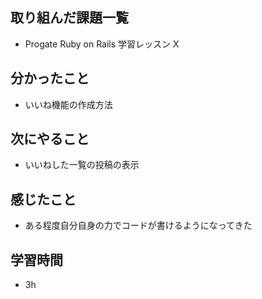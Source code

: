 ## 取り組んだ課題一覧
- Progate Ruby on Rails 学習レッスン X
## 分かったこと
- いいね機能の作成方法
## 次にやること
- いいねした一覧の投稿の表示
## 感じたこと
- ある程度自分自身の力でコードが書けるようになってきた
## 学習時間
- 3h

